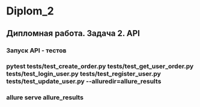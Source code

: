 # Diplom_2

## Дипломная работа. Задача 2. API

### Запуск API - тестов

### pytest tests/test_create_order.py tests/test_get_user_order.py tests/test_login_user.py tests/test_register_user.py tests/test_update_user.py --alluredir=allure_results
### allure serve allure_results 